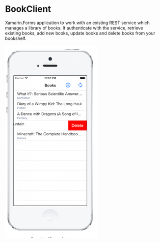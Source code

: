 # BookClient
Xamarin.Forms application to work with an existing REST service which manages a library of books. It authenticate with the service, retrieve existing books, add new books, update books and delete books from your bookshelf.

<img src="Books.PNG" alt="screenShot">
